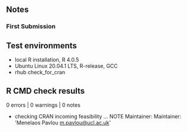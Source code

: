 ## Notes

### First Submission



## Test environments
* local R installation, R 4.0.5
* Ubuntu Linux 20.04.1 LTS, R-release, GCC
* rhub check_for_cran

## R CMD check results

0 errors | 0 warnings | 0 notes

* checking CRAN incoming feasibility ... NOTE
Maintainer: Maintainer: 'Menelaos Pavlou <m.pavlou@ucl.ac.uk>'



